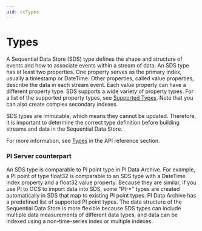```yaml
---
uid: ccTypes
---
```


# Types

A Sequential Data Store (SDS) type defines the shape and structure of events and how to associate events within a stream of data. An SDS type has at least two properties. One property serves as the primary index, usually a timestamp or DateTime. Other properties, called value properties, describe the data in each stream event. Each value property can have a different property type. SDS supports a wide variety of property types. For a list of the supported property types, see  [Supported Types](xref:sdsTypes#sdstypecode). Note that you can also create complex secondary indexes. <!-- Angela Flores 6/10/21 - What does this last sentence mean? Where can I find more information? -->

SDS types are immutable, which means they cannot be updated. Therefore, it is important to determine the correct type definition before building streams and data in the Sequential Data Store. 

For more information, see [Types](xref:sdsTypes) in the API reference section.

### <a name="types-pi-server"></a>PI Server counterpart

An SDS type is comparable to PI point type in PI Data Archive. For example, a PI point of type float32 is comparable to an SDS type with a DateTime index property and a float32 value property. Because they are similar, if you use PI to OCS to import data into SDS, some "PI-\*" types are created automatically in SDS that map to existing PI point types. PI Data Archive has a predefined list of supported PI point types. The data structure of the Sequential Data Store is more flexible because SDS types can include multiple data measurements of different data types, and data can be indexed using a non-time-series index or multiple indexes.

